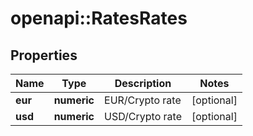 # openapi::RatesRates


## Properties
Name | Type | Description | Notes
------------ | ------------- | ------------- | -------------
**eur** | **numeric** | EUR/Crypto rate | [optional] 
**usd** | **numeric** | USD/Crypto rate | [optional] 


